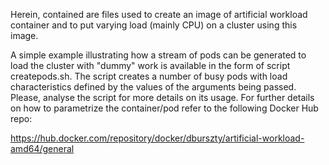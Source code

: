Herein, contained are files used to create an image of artificial workload container and to put varying load (mainly CPU) on a cluster using this image.

A simple example illustrating how a stream of pods can be generated to load the cluster with "dummy" work is available in the form of script createpods.sh. The script creates a number of busy pods with load characteristics defined by the values of the arguments being passed. 
Please, analyse the script for more details on its usage. For further details on how to parametrize the container/pod refer to the following Docker Hub repo: 

   https://hub.docker.com/repository/docker/dburszty/artificial-workload-amd64/general
   
